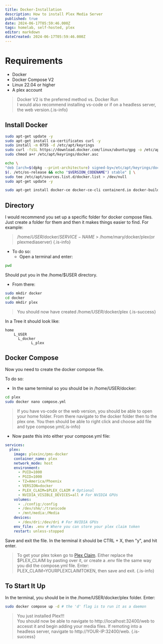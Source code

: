 ```yaml
---
title: Docker-Installation
description: How to install Plex Media Server
published: true
date: 2024-06-17T05:59:46.000Z
tags: homelab, self-hosted, plex
editor: markdown
dateCreated: 2024-06-17T05:59:46.000Z
---
```


# Requirements
- Docker
- Docker Compose V2
- Linux 22.04 or higher
- A plex account

> Docker V2 is the preferred method vs. Docker Run\
I would also recommend installing vs-code or if on a headless server, the web version.{.is-info}

## Install Docker

```sh
sudo apt-get update -y
sudo apt-get install ca-certificates curl -y
sudo install -m 0755 -d /etc/apt/keyrings
sudo curl -fsSL https://download.docker.com/linux/ubuntu/gpg -o /etc/apt/keyrings/docker.asc
sudo chmod a+r /etc/apt/keyrings/docker.asc

echo \
"deb [arch=$(dpkg --print-architecture) signed-by=/etc/apt/keyrings/docker.asc] https://download.docker.com/linux/ubuntu \
$(. /etc/os-release && echo "$VERSION_CODENAME") stable" | \
sudo tee /etc/apt/sources.list.d/docker.list > /dev/null
sudo apt-get update -y

sudo apt-get install docker-ce docker-ce-cli containerd.io docker-buildx-plugin docker-compose-plugin -y
```

## Directory

I would recommend you set up a specific folder for docker compose files. Just create a folder for them and then it makes things easier to find. For example:
> /home/$USER$/docker/$SERVICE-NAME$
	> /home/mary/docker/plex(or plexmediaserver) {.is-info}
  
- To do so:
	- Open a terminal and enter:

```sh
pwd
```
Should put you in the /home/$USER directory.

- From there:
```sh
sudo mkdir docker
cd docker
sudo mkdir plex
```

> You should now have created /home/$USER$/docker/plex {.is-success}

In a Tree it should look like:
```
home
	L_USER
  	  L_docker
      		L_plex
```

## Docker Compose
Now you need to create the docker compose file.

To do so:
- In the same terminal so you should be in /home/USER/docker:

```sh
cd plex
sudo docker nano compose.yml
```
> If you have vs-code or the web version, you should be able to open your home folder. From there navigate to the docker folder then to the plex one. You then should be able to right click and choose add file and type compose.yml{.is-info}

- Now paste this into either your compose.yml file:
```yaml
services:
  plex:
    image: plexinc/pms-docker
    container_name: plex
    network_mode: host
    environment:
      - PUID=1000
      - PGID=1000
      - TZ=America/Phoenix
      - VERSION=docker
      - PLEX_CLAIM=$PLEX_CLAIM # Optional
      - NVIDIA_VISIBLE_DEVICES=all # For NVIDIA GPUs
    volumes:
      - ./config:/config
      - /dev/shm/:/transcode
      - /mnt/media:/Media
    devices:
      - /dev/dri:/dev/dri # For NVIDIA GPUs
    env_file: .env # Where you can store your plex claim token
    restart: unless-stopped
```

Save and exit the file. In the terminal it should be CTRL + X, then "y", and hit enter.

> To get your plex token go to [Plex Claim](https://plex.tv/claim). Either replace the $PLEX_CLAIM by pasting over it, or create a .env file the same way you did the compose.yml file. Enter: PLEX_CLAIM=YOURPLEXCLAIMTOKEN, then save and exit. {.is-info}

## To Start It Up

In the terminal, you should be in the /home/USER/docker/plex folder. Enter:

```sh
sudo docker compose up -d # the 'd' flag is to run it as a daemon
```

> You just installed Plex!!!\
You should now be able to navigate to http://localhost:32400/web to accesst it and begin adding your media files. If remoting into a headless server, navigate to http://YOUR-IP:32400/web. {.is-success}